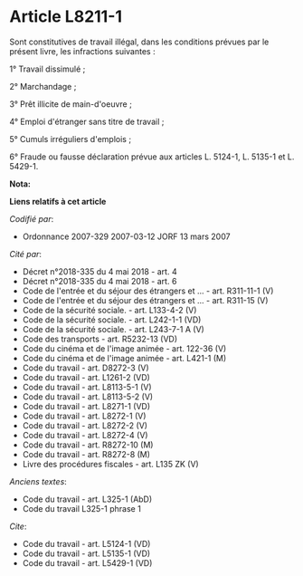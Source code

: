 # Article L8211-1

Sont constitutives de travail illégal, dans les conditions prévues par le présent livre, les infractions suivantes :

1° Travail dissimulé ;

2° Marchandage ;

3° Prêt illicite de main-d'oeuvre ;

4° Emploi d'étranger sans titre de travail ;

5° Cumuls irréguliers d'emplois ;

6° Fraude ou fausse déclaration prévue aux articles L. 5124-1, L. 5135-1 et L. 5429-1.

**Nota:**



**Liens relatifs à cet article**

_Codifié par_:

  - Ordonnance 2007-329 2007-03-12 JORF 13 mars 2007

_Cité par_:

  - Décret n°2018-335 du 4 mai 2018 - art. 4
  - Décret n°2018-335 du 4 mai 2018 - art. 6
  - Code de l'entrée et du séjour des étrangers et ... - art. R311-11-1 (V)
  - Code de l'entrée et du séjour des étrangers et ... - art. R311-15 (V)
  - Code de la sécurité sociale. - art. L133-4-2 (V)
  - Code de la sécurité sociale. - art. L242-1-1 (VD)
  - Code de la sécurité sociale. - art. L243-7-1 A (V)
  - Code des transports - art. R5232-13 (VD)
  - Code du cinéma et de l'image animée - art. 122-36 (V)
  - Code du cinéma et de l'image animée - art. L421-1 (M)
  - Code du travail - art. D8272-3 (V)
  - Code du travail - art. L1261-2 (VD)
  - Code du travail - art. L8113-5-1 (V)
  - Code du travail - art. L8113-5-2 (V)
  - Code du travail - art. L8271-1 (VD)
  - Code du travail - art. L8272-1 (V)
  - Code du travail - art. L8272-2 (V)
  - Code du travail - art. L8272-4 (V)
  - Code du travail - art. R8272-10 (M)
  - Code du travail - art. R8272-8 (M)
  - Livre des procédures fiscales - art. L135 ZK (V)

_Anciens textes_:

  - Code du travail - art. L325-1 (AbD)
  - Code du travail L325-1 phrase 1

_Cite_:

  - Code du travail - art. L5124-1 (VD)
  - Code du travail - art. L5135-1 (VD)
  - Code du travail - art. L5429-1 (VD)
